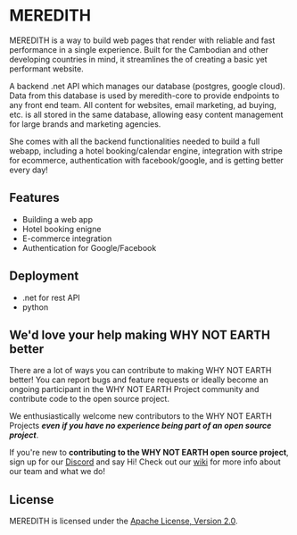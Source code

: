 # MEREDITH

MEREDITH is a way to build web pages that render with reliable and fast performance in a single experience. Built for the Cambodian and other developing countries in mind, it streamlines the of creating a basic yet performant website.

A backend .net API which manages our database (postgres, google cloud). Data from this database is used by meredith-core to provide endpoints to any front end team. All content for websites, email marketing, ad buying, etc. is all stored in the same database, allowing easy content management for large brands and marketing agencies.

She comes with all the backend functionalities needed to build a full webapp, including a hotel booking/calendar engine, integration with stripe for ecommerce, authentication with facebook/google, and is getting better every day!

## Features
* Building a web app
* Hotel booking enigne  
* E-commerce integration
* Authentication for Google/Facebook 

## Deployment
* .net for rest API   
* python 

## We'd love your help making WHY NOT EARTH better

There are a lot of ways you can contribute to making WHY NOT EARTH better! You can report bugs and feature requests or ideally become an ongoing participant in the WHY NOT EARTH Project community and contribute code to the open source project.

We enthusiastically welcome new contributors to the WHY NOT EARTH Projects **_even if you have no experience being part of an open source project_**.  

If you're new to **contributing to the WHY NOT EARTH open source project**, sign up for our [Discord](https://discord.gg/EBpyFM3) and say Hi! Check out our [wiki](https://github.com/whynotearth/whynot.earth/wiki) for more info about our team and what we do!

## License

MEREDITH is licensed under the [Apache License, Version 2.0](LICENSE).
